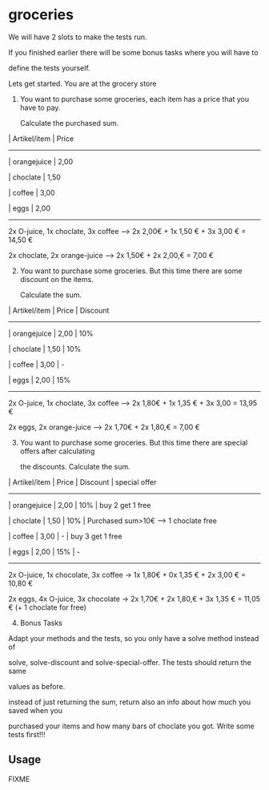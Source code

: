 # groceries



We will have 2 slots to make the tests run. 

If you finished earlier there will be some bonus tasks where you will have to 

define the tests yourself. 

Lets get started. You are at the grocery store



1) You want to purchase some groceries, each item has a price that you have to pay.

   Calculate the purchased sum. 

   

| Artikel/item    |   Price

------------------------------

| orangejuice	  |    2,00

| choclate   	  |    1,50

| coffee		  |    3,00

| eggs			  |    2,00

_______________________________





2x O-juice, 1x choclate, 3x coffee -->  2x 2,00€ + 1x 1,50 € + 3x 3,00 € = 14,50 €

2x choclate, 2x orange-juice       -->  2x 1,50€ + 2x 2,00,€             = 7,00 €



2) You want to purchase some groceries. But this time there are some discount on the items.

	Calculate the sum. 

   

| Artikel/item    |   Price	  |   Discount

-------------------------------------------

| orangejuice	  |    2,00   |      10%

| choclate   	  |    1,50   |      10%

| coffee		  |    3,00   |      -

| eggs			  |    2,00   |      15%

___________________________________________





2x O-juice, 1x choclate, 3x coffee -->  2x 1,80€ + 1x 1,35 € + 3x 3,00   = 13,95 €

2x eggs, 2x orange-juice           -->  2x 1,70€ + 2x 1,80,€             = 7,00 €



3) You want to purchase some groceries. But this time there are special offers after calculating 

     the discounts. Calculate the sum. 

   

| Artikel/item    |   Price	  |   Discount  | special offer

-----------------------------------------------------------------------------------------

| orangejuice	  |    2,00   |      10%    | buy 2 get 1 free

| choclate   	  |    1,50   |      10%    | Purchased sum>10€ --> 1 choclate free

| coffee		  |    3,00   |      -  	| buy 3 get 1 free

| eggs			  |    2,00   |      15%	| -

_________________________________________________________________________________________





2x O-juice, 1x chocolate, 3x coffee ->  1x 1,80€ + 0x 1,35 € + 2x 3,00 € = 10,80 €

2x eggs, 4x O-juice, 3x chocolate   ->  2x 1,70€ + 2x 1,80,€ + 3x 1,35 € = 11,05 € (+ 1 choclate for free)





4) Bonus Tasks

Adapt your methods and the tests, so you only have a solve method instead of 

solve, solve-discount and solve-special-offer. The tests should return the same 

values as before. 



instead of just returning the sum, return also an info about how much you saved when you

purchased your items and how many bars of choclate you got. Write some tests first!!!





## Usage



FIXME


